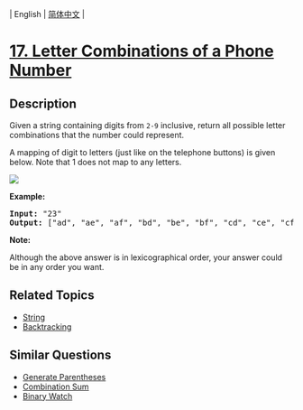 
| English | [简体中文](README.md) |

# [17. Letter Combinations of a Phone Number](https://leetcode-cn.com/problems/letter-combinations-of-a-phone-number/)

## Description

<p>Given a string containing digits from <code>2-9</code> inclusive, return all possible letter combinations that the number could represent.</p>

<p>A mapping of digit to letters (just like on the telephone buttons) is given below. Note that 1 does not map to any letters.</p>

<p><img src="http://upload.wikimedia.org/wikipedia/commons/thumb/7/73/Telephone-keypad2.svg/200px-Telephone-keypad2.svg.png" /></p>

<p><strong>Example:</strong></p>

<pre>
<strong>Input: </strong>&quot;23&quot;
<strong>Output:</strong> [&quot;ad&quot;, &quot;ae&quot;, &quot;af&quot;, &quot;bd&quot;, &quot;be&quot;, &quot;bf&quot;, &quot;cd&quot;, &quot;ce&quot;, &quot;cf&quot;].
</pre>

<p><strong>Note:</strong></p>

<p>Although the above answer is in lexicographical order, your answer could be in any order you want.</p>


## Related Topics

- [String](https://leetcode-cn.com/tag/string)
- [Backtracking](https://leetcode-cn.com/tag/backtracking)

## Similar Questions

- [Generate Parentheses](../generate-parentheses/README_EN.md)
- [Combination Sum](../combination-sum/README_EN.md)
- [Binary Watch](../binary-watch/README_EN.md)
